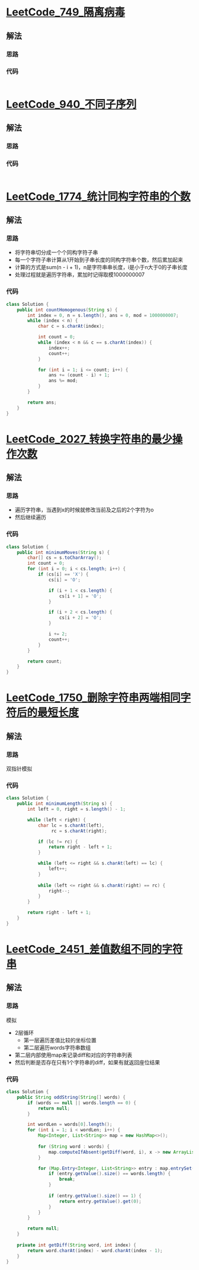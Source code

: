 # [LeetCode_749_隔离病毒](https://leetcode.cn/problems/contain-virus/)
## 解法
### 思路

### 代码
```java

```
# [LeetCode_940_不同子序列](https://leetcode.cn/problems/distinct-subsequences-ii/)
## 解法
### 思路

### 代码
```java

```
# [LeetCode_1774_统计同构字符串的个数](https://leetcode.cn/problems/count-number-of-homogenous-substrings/)
## 解法
### 思路
- 将字符串切分成一个个同构字符子串
- 每一个字符子串计算从1开始到子串长度的同构字符串个数，然后累加起来
- 计算的方式是sum(n - i + 1)，n是字符串串长度，i是小于n大于0的子串长度
- 处理过程就是遍历字符串，累加时记得取模1000000007
### 代码
```java
class Solution {
    public int countHomogenous(String s) {
        int index = 0, n = s.length(), ans = 0, mod = 1000000007;
        while (index < n) {
            char c = s.charAt(index);

            int count = 0;
            while (index < n && c == s.charAt(index)) {
                index++;
                count++;
            }

            for (int i = 1; i <= count; i++) {
                ans += (count - i) + 1;
                ans %= mod;
            }
        }

        return ans;
    }
}
```
# [LeetCode_2027_转换字符串的最少操作次数](https://leetcode.cn/problems/minimum-moves-to-convert-string/)
## 解法
### 思路
- 遍历字符串，当遇到x的时候就修改当前及之后的2个字符为o
- 然后继续遍历
### 代码
```java
class Solution {
    public int minimumMoves(String s) {
        char[] cs = s.toCharArray();
        int count = 0;
        for (int i = 0; i < cs.length; i++) {
            if (cs[i] == 'X') {
                cs[i] = 'O';

                if (i + 1 < cs.length) {
                    cs[i + 1] = 'O';
                }

                if (i + 2 < cs.length) {
                    cs[i + 2] = 'O';
                }

                i += 2;
                count++;
            }
        }

        return count;
    }
}
```
# [LeetCode_1750_删除字符串两端相同字符后的最短长度](https://leetcode.cn/problems/minimum-length-of-string-after-deleting-similar-ends/)
## 解法
### 思路
双指针模拟
### 代码
```java
class Solution {
    public int minimumLength(String s) {
        int left = 0, right = s.length() - 1;

        while (left < right) {
            char lc = s.charAt(left),
                 rc = s.charAt(right);

            if (lc != rc) {
                return right - left + 1;
            }

            while (left <= right && s.charAt(left) == lc) {
                left++;
            }
            
            while (left <= right && s.charAt(right) == rc) {
                right--;
            }
        }

        return right - left + 1;
    }
}
```
# [LeetCode_2451_差值数组不同的字符串](https://leetcode.cn/problems/odd-string-difference/)
## 解法
### 思路
模拟
- 2层循环
  - 第一层遍历差值比较的坐标位置
  - 第二层遍历words字符串数组
- 第二层内部使用map来记录diff和对应的字符串列表
- 然后判断是否存在只有1个字符串的diff，如果有就返回座位结果
### 代码
```java
class Solution {
    public String oddString(String[] words) {
        if (words == null || words.length == 0) {
            return null;
        }

        int wordLen = words[0].length();
        for (int i = 1; i < wordLen; i++) {
            Map<Integer, List<String>> map = new HashMap<>();
            
            for (String word : words) {
                map.computeIfAbsent(getDiff(word, i), x -> new ArrayList<>()).add(word);
            }

            for (Map.Entry<Integer, List<String>> entry : map.entrySet()) {
                if (entry.getValue().size() == words.length) {
                    break;
                }
                
                if (entry.getValue().size() == 1) {
                    return entry.getValue().get(0);
                }
            }
        }

        return null;
    }
    
    private int getDiff(String word, int index) {
        return word.charAt(index) - word.charAt(index - 1);
    }
}
```